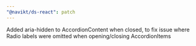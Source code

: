 ```yaml
---
"@navikt/ds-react": patch
---
```


Added aria-hidden to AccordionContent when closed, to fix issue where Radio labels were omitted when opening/closing AccordionItems
